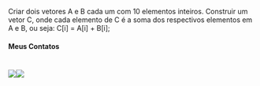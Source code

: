 Criar dois vetores A e B cada um com 10 elementos inteiros.	Construir um vetor C, onde cada elemento de C é a soma dos respectivos elementos em A e B, ou seja: C[i] = A[i] + B[i];
		

#### Meus Contatos
# <a href = "mailto:joaodedeusrsfilho@gmail.com"><img src="https://img.shields.io/badge/-Gmail-%23333?style=for-the-badge&logo=gmail&logoColor=white" target="_blank"></a><a href="https://www.linkedin.com/in/joaodedeusrsfilho" target="_blank"><img src="https://img.shields.io/badge/-LinkedIn-%230077B5?style=for-the-badge&logo=linkedin&logoColor=white" target="_blank"></a> 
